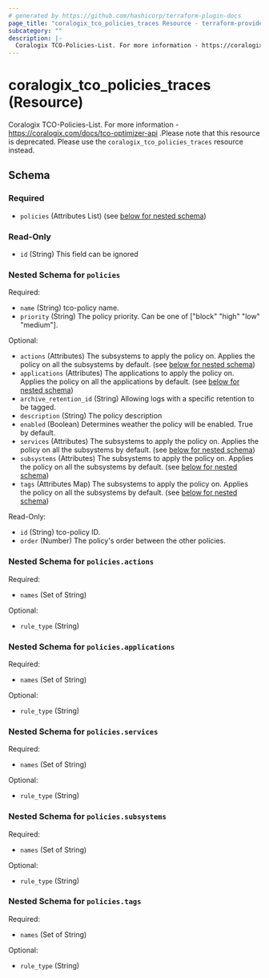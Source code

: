 ```yaml
---
# generated by https://github.com/hashicorp/terraform-plugin-docs
page_title: "coralogix_tco_policies_traces Resource - terraform-provider-coralogix"
subcategory: ""
description: |-
  Coralogix TCO-Policies-List. For more information - https://coralogix.com/docs/tco-optimizer-api .Please note that this resource is deprecated. Please use the coralogix_tco_policies_traces resource instead.
---
```


# coralogix_tco_policies_traces (Resource)

Coralogix TCO-Policies-List. For more information - https://coralogix.com/docs/tco-optimizer-api .Please note that this resource is deprecated. Please use the `coralogix_tco_policies_traces` resource instead.



<!-- schema generated by tfplugindocs -->
## Schema

### Required

- `policies` (Attributes List) (see [below for nested schema](#nestedatt--policies))

### Read-Only

- `id` (String) This field can be ignored

<a id="nestedatt--policies"></a>
### Nested Schema for `policies`

Required:

- `name` (String) tco-policy name.
- `priority` (String) The policy priority. Can be one of ["block" "high" "low" "medium"].

Optional:

- `actions` (Attributes) The subsystems to apply the policy on. Applies the policy on all the subsystems by default. (see [below for nested schema](#nestedatt--policies--actions))
- `applications` (Attributes) The applications to apply the policy on. Applies the policy on all the applications by default. (see [below for nested schema](#nestedatt--policies--applications))
- `archive_retention_id` (String) Allowing logs with a specific retention to be tagged.
- `description` (String) The policy description
- `enabled` (Boolean) Determines weather the policy will be enabled. True by default.
- `services` (Attributes) The subsystems to apply the policy on. Applies the policy on all the subsystems by default. (see [below for nested schema](#nestedatt--policies--services))
- `subsystems` (Attributes) The subsystems to apply the policy on. Applies the policy on all the subsystems by default. (see [below for nested schema](#nestedatt--policies--subsystems))
- `tags` (Attributes Map) The subsystems to apply the policy on. Applies the policy on all the subsystems by default. (see [below for nested schema](#nestedatt--policies--tags))

Read-Only:

- `id` (String) tco-policy ID.
- `order` (Number) The policy's order between the other policies.

<a id="nestedatt--policies--actions"></a>
### Nested Schema for `policies.actions`

Required:

- `names` (Set of String)

Optional:

- `rule_type` (String)


<a id="nestedatt--policies--applications"></a>
### Nested Schema for `policies.applications`

Required:

- `names` (Set of String)

Optional:

- `rule_type` (String)


<a id="nestedatt--policies--services"></a>
### Nested Schema for `policies.services`

Required:

- `names` (Set of String)

Optional:

- `rule_type` (String)


<a id="nestedatt--policies--subsystems"></a>
### Nested Schema for `policies.subsystems`

Required:

- `names` (Set of String)

Optional:

- `rule_type` (String)


<a id="nestedatt--policies--tags"></a>
### Nested Schema for `policies.tags`

Required:

- `names` (Set of String)

Optional:

- `rule_type` (String)
